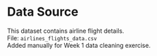 # Data Source
This dataset contains airline flight details.  
File: `airlines_flights_data.csv`  
Added manually for Week 1 data cleaning exercise.
